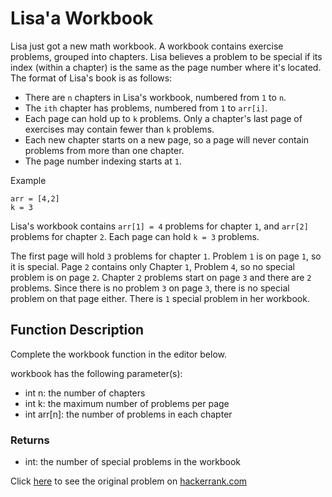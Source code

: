 # Lisa'a Workbook

Lisa just got a new math workbook. A workbook contains exercise problems, grouped into chapters. Lisa believes a problem to be special if its index (within a chapter) is the same as the page number where it's located. The format of Lisa's book is as follows:

* There are `n` chapters in Lisa's workbook, numbered from  `1` to `n`.
* The `ith` chapter has  problems, numbered from `1` to `arr[i]`.
* Each page can hold up to `k` problems. Only a chapter's last page of exercises may contain fewer than `k` problems.
* Each new chapter starts on a new page, so a page will never contain problems from more than one chapter.
* The page number indexing starts at `1`.


Example
```
arr = [4,2]
k = 3
```

Lisa's workbook contains `arr[1] = 4` problems for chapter `1`, and `arr[2]` problems for chapter `2`. Each page can hold `k = 3` problems.

The first page will hold `3` problems for chapter `1`. Problem `1` is on page `1`, so it is special. Page `2` contains only Chapter `1`, Problem `4`, so no special problem is on page `2`. Chapter `2` problems start on page `3` and there are `2` problems. Since there is no problem `3` on page `3`, there is no special problem on that page either. There is `1` special problem in her workbook.

## Function Description

Complete the workbook function in the editor below.

workbook has the following parameter(s):

* int n: the number of chapters
* int k: the maximum number of problems per page
* int arr[n]: the number of problems in each chapter

### Returns
- int: the number of special problems in the workbook


Click [here](https://www.hackerrank.com/challenges/lisa-workbook/problem) to see the original problem on [hackerrank.com](https://www.hackerrank.com)
